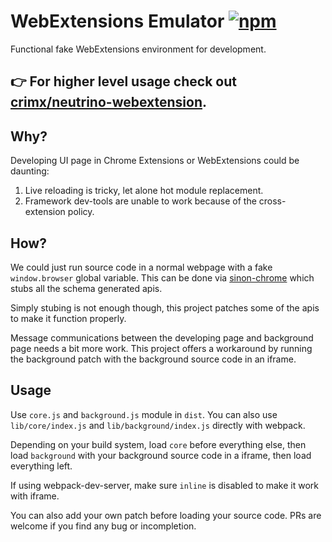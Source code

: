 # WebExtensions Emulator [![npm][npm]][npm-url]

Functional fake WebExtensions environment for development.

## 👉 For higher level usage check out [crimx/neutrino-webextension](https://github.com/crimx/neutrino-webextension).

## Why?

Developing UI page in Chrome Extensions or WebExtensions could be daunting:

1. Live reloading is tricky, let alone hot module replacement.
2. Framework dev-tools are unable to work because of the cross-extension policy.

## How?

We could just run source code in a normal webpage with a fake `window.browser` global variable. This can be done via [sinon-chrome](https://github.com/acvetkov/sinon-chrome) which stubs all the schema generated apis.

Simply stubing is not enough though, this project patches some of the apis to make it function properly.

Message communications between the developing page and background page needs a bit more work. This project offers a workaround by running the background patch with the background source code in an iframe.

## Usage

Use `core.js` and `background.js` module in `dist`. You can also use `lib/core/index.js` and `lib/background/index.js` directly with webpack.

Depending on your build system, load `core` before everything else, then load `background` with your background source code in a iframe, then load everything left.

If using webpack-dev-server, make sure `inline` is disabled to make it work with iframe.

You can also add your own patch before loading your source code. PRs are welcome if you find any bug or incompletion.

[npm]: https://img.shields.io/npm/v/webextensions-emulator.svg
[npm-url]: https://npmjs.com/package/webextensions-emulator
